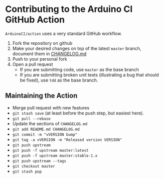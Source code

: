 # Contributing to the Arduino CI GitHub Action

`ArduinoCI/action` uses a very standard GitHub workflow.

1. Fork the repository on github
2. Make your desired changes on top of the latest `master` branch, document them in [CHANGELOG.md](CHANGELOG.md)
3. Push to your personal fork
4. Open a pull request
    * If you are submitting code, use `master` as the base branch
    * If you are submitting broken unit tests (illustrating a bug that should be fixed), use `tdd` as the base branch.


## Maintaining the Action

* Merge pull request with new features
* `git stash save` (at least before the push step, but easiest here).
* `git pull --rebase`
* Update the sections of `CHANGELOG.md`
* `git add README.md CHANGELOG.md`
* `git commit -m "vVERSION bump"`
* `git tag -a vVERSION -m "Released version VERSION"`
* `git push upstream`
* `git push -f upstream master:latest`
* `git push -f upstream master:stable-1.x`
* `git push upstream --tags`
* `git checkout master`
* `git stash pop`
